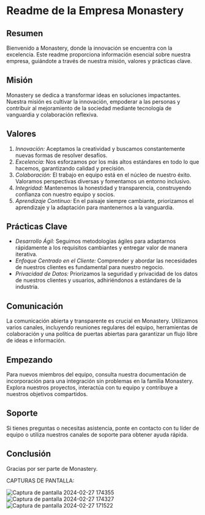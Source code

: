# Readme de la Empresa Monastery

## Resumen
Bienvenido a Monastery, donde la innovación se encuentra con la excelencia. Este readme proporciona información esencial sobre nuestra empresa, guiándote a través de nuestra misión, valores y prácticas clave.

## Misión
Monastery se dedica a transformar ideas en soluciones impactantes. Nuestra misión es cultivar la innovación, empoderar a las personas y contribuir al mejoramiento de la sociedad mediante tecnología de vanguardia y colaboración reflexiva.

## Valores
1. *Innovación:* Aceptamos la creatividad y buscamos constantemente nuevas formas de resolver desafíos.
2. *Excelencia:* Nos esforzamos por los más altos estándares en todo lo que hacemos, garantizando calidad y precisión.
3. *Colaboración:* El trabajo en equipo está en el núcleo de nuestro éxito. Valoramos perspectivas diversas y fomentamos un entorno inclusivo.
4. *Integridad:* Mantenemos la honestidad y transparencia, construyendo confianza con nuestro equipo y socios.
5. *Aprendizaje Continuo:* En el paisaje siempre cambiante, priorizamos el aprendizaje y la adaptación para mantenernos a la vanguardia.

## Prácticas Clave
- *Desarrollo Ágil:* Seguimos metodologías ágiles para adaptarnos rápidamente a los requisitos cambiantes y entregar valor de manera iterativa.
- *Enfoque Centrado en el Cliente:* Comprender y abordar las necesidades de nuestros clientes es fundamental para nuestro negocio.
- *Privacidad de Datos:* Priorizamos la seguridad y privacidad de los datos de nuestros clientes y usuarios, adhiriéndonos a estándares de la industria.

## Comunicación
La comunicación abierta y transparente es crucial en Monastery. Utilizamos varios canales, incluyendo reuniones regulares del equipo, herramientas de colaboración y una política de puertas abiertas para garantizar un flujo libre de ideas e información.

## Empezando
Para nuevos miembros del equipo, consulta nuestra documentación de incorporación para una integración sin problemas en la familia Monastery. Explora nuestros proyectos, interactúa con tu equipo y contribuye a nuestros objetivos compartidos.

## Soporte
Si tienes preguntas o necesitas asistencia, ponte en contacto con tu líder de equipo o utiliza nuestros canales de soporte para obtener ayuda rápida.

## Conclusión
Gracias por ser parte de Monastery. 

CAPTURAS DE PANTALLA:

![Captura de pantalla 2024-02-27 174355](https://github.com/jcabarcas16/comercio/assets/160534905/fe3789b7-f566-4b9b-8fe9-bdc896a12e44)
![Captura de pantalla 2024-02-27 174327](https://github.com/jcabarcas16/comercio/assets/160534905/0167225d-56e0-4959-b9a6-69264266817e)
![Captura de pantalla 2024-02-27 171522](https://github.com/jcabarcas16/comercio/assets/160534905/a9ad2388-6921-45a1-bffb-12f9c646ac0e)

